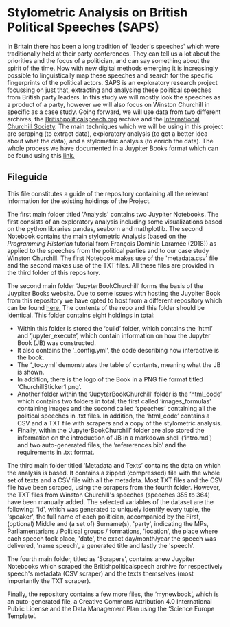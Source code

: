 # Stylometric Analysis on British Political Speeches (SAPS)
In Britain there has been a long tradition of 'leader's speeches' which were traditionally held at their party conferences. They can tell us a lot about the priorities and the focus of a politician, and can say something about the spirit of the time. Now with new digital methods emerging it is increasingly possible to linguistically map these speeches and search for the specific fingerprints of the political actors. SAPS is an exploratory research project focussing on just that, extracting and analysing these political speeches from British party leaders. In this study we will mostly look the speeches as a product of a party, however we will also focus on Winston Churchill in specific as a case study. Going forward, we will use data from two different archives, the [Britishpoliticalspeech.org](http://britishpoliticalspeech.org/) archive and the [International Churchill Society](https://winstonchurchill.org/). The main techniques which we will be using in this project are scraping (to extract data), exploratory analysis (to get a better idea about what the data), and a stylometric analysis (to enrich the data). The whole process we have documented in a Juypiter Books format which can be found using this [link.](https://paschalisag.github.io/SAPS/html_code/political_party_stylometric_analysis-Copy1.html)

## Fileguide
This file constitutes a guide of the repository containing all the relevant information for the existing holdings of the Project. 

The first main folder titled 'Analysis' contains two Juypiter Notebooks. The first consists of an exploratory analysis including some visualizations based on the python libraries pandas, seaborn and mathplotlib. The second Notebook contains the main stylometric Analysis (based on the _Programming Historian_ tutorial from François Dominic Laramée (2018)) as applied to the speeches from the political parties and to our case study Winston Churchill. The first Notebook makes use of the 'metadata.csv' file and the second makes use of the TXT files. All these files are provided in the third folder of this repository. 

The second main folder ‘JupyterBookChurchill’ forms the basis of the Juypiter Books website. Due to some issues with hosting the Juypiter Book from this repository we have opted to host from a different repository which can be found [here.](https://github.com/PaschalisAg/SAPS)
The contents of the repo and this folder should be identical. This folder contains eight holdings in total:
- Within this folder is stored the ‘build’ folder, which contains the ‘html’ and ‘jupyter_execute’, which contain information on how the Jupyter Book (JB) was constructed.
- It also contains the ‘_config.yml’, the code describing how interactive is the book. 
- The ‘_toc.yml’ demonstrates the table of contents, meaning what the JB is shown. 
- In addition, there is the logo of the Book in a PNG file format titled ‘ChurchillSticker1.png’. 
- Another folder within the ‘JupyterBookChurchill’ folder is the ‘html_code’ which contains two folders in total, the first called ‘images_formulas’ containing images and the second called ‘speeches’ containing all the political speeches in .txt files. In addition, the ‘html_code’ contains a CSV and a TXT file with scrapers and a copy of the stylometric analysis.
- Finally, within the ‘JupyterBookChurchill’ folder are also stored the information on the introduction of JB in a markdown shell (‘intro.md’) and two auto-generated files, the ‘refererences.bib’ and the requirements in .txt format.

The third main folder titled ‘Metadata and Texts’ contains the data on which the analysis is based. It contains a zipped (compressed) file with the whole set of texts and a CSV file with all the metadata. Most TXT files and the CSV file have been scraped, using the scrapers from the fourth folder. However, the TXT files from Winston Churchill's speeches (speeches 355 to 364) have been manually added. The selected variables of the dataset are the following: 'id', which was generated to uniquely identify every tuple, the 'speaker', the full name of each politician, accompanied by the First, (optional) Middle and (a set of) Surname(s), 'party', indicating the MPs, Parliamentarians / Political groups / formations, 'location', the place where each speech took place, 'date', the exact day/month/year the speech was delivered, 'name speech', a generated title and lastly the 'speech'.

The fourth main folder, titled as ‘Scrapers’, contains anew Juypiter Notebooks which scraped the Britishpoliticalspeech archive for respectively speech's metadata (CSV scraper) and the texts themselves (most importantly the TXT scraper).

Finally, the repository contains a few more files, the ‘mynewbook’, which is an auto-generated file, a Creative Commons Attribution 4.0 International Public License and the Data Management Plan using the ‘Science Europe Template’.
